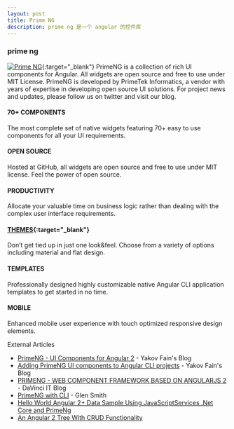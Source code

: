 ```yaml
---
layout: post
title: Prime NG
description: prime ng 是一个 angular 的控件库
---
```


### prime ng

[![Prime NG](https://www.primefaces.org/primeng/assets/showcase/images/logo.png)](https://www.primefaces.org/primeng/#/){:target="_blank"}
PrimeNG is a collection of rich UI components for Angular. All widgets are open source and free to use under MIT License. PrimeNG is developed by PrimeTek Informatics, a vendor with years of expertise in developing open source UI solutions. For project news and updates, please follow us on twitter and visit our blog.

#### 70+ COMPONENTS
The most complete set of native widgets featuring 70+ easy to use components for all your UI requirements.

#### OPEN SOURCE
Hosted at GitHub, all widgets are open source and free to use under MIT license. Feel the power of open source.

#### PRODUCTIVITY
Allocate your valuable time on business logic rather than dealing with the complex user interface requirements.

#### [THEMES](https://www.primefaces.org/primeng/#/theming){:target="_blank"}
Don’t get tied up in just one look&feel. Choose from a variety of options including material and flat design.

#### TEMPLATES
Professionally designed highly customizable native Angular CLI application templates to get started in no time.

#### MOBILE
Enhanced mobile user experience with touch optimized responsive design elements.

External Articles
* [PrimeNG - UI Components for Angular 2](https://yakovfain.com/2016/10/06/primeng-ui-components-for-angular-2/) - Yakov Fain's Blog
* [Adding PrimeNG UI components to Angular CLI projects](https://yakovfain.com/2016/10/28/adding-primeng-ui-components-to-angular-cli-project/) - Yakov Fain's Blog
* [PRIMENG - WEB COMPONENT FRAMEWORK BASED ON ANGULARJS 2](https://www.primefaces.org/primeng/#/setup) - DaVinci IT Blog
* [PrimeNG with CLI](http://blogs.bytecode.com.au/glen/2016/10/27/primeng-with-angular-cli.html) - Glen Smith
* [Hello World Angular 2+ Data Sample Using JavaScriptServices .Net Core and PrimeNg](http://lightswitchhelpwebsite.com/Blog/tabid/61/EntryId/3304/Hello-World-Angular-2-Data-Sample-Using-JavaScriptServices-Net-Core-and-PrimeNg.aspx)
* [An Angular 2 Tree With CRUD Functionality](http://lightswitchhelpwebsite.com/Blog/tabid/61/EntryId/3298/An-Angular-2-Tree-With-CRUD-Functionality.aspx)
